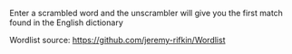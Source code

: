 Enter a scrambled word and the unscrambler will give you the first match found in the English dictionary 

Wordlist source: https://github.com/jeremy-rifkin/Wordlist
